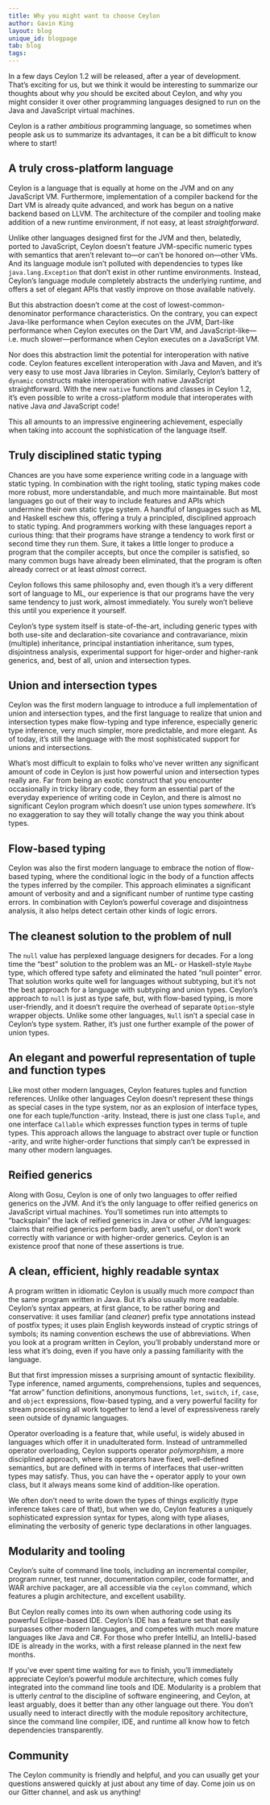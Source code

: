 ```yaml
---
title: Why you might want to choose Ceylon
author: Gavin King
layout: blog
unique_id: blogpage
tab: blog
tags:
---
```


In a few days Ceylon 1.2 will be released, after a year of development. That’s exciting for us, but we think it would be interesting to summarize our thoughts about why _you_ should be excited about Ceylon, and why you might consider it over other programming languages designed to run on the Java and JavaScript virtual machines.

Ceylon is a rather _ambitious_ programming language, so sometimes when people ask us to summarize its advantages, it can be a bit difficult to know where to start! 

## A truly cross-platform language

Ceylon is a language that is equally at home on the JVM and on any JavaScript VM. Furthermore, implementation of a compiler backend for the Dart VM is already quite advanced, and work has begun on a native backend based on LLVM. The architecture of the compiler and tooling make addition of a new runtime environment, if not easy, at least _straightforward_.

Unlike other languages designed first for the JVM and then, belatedly, ported to JavaScript, Ceylon doesn’t feature JVM-specific numeric types with semantics that aren’t relevant to&mdash;or can’t be honored on&mdash;other VMs. And its language module isn’t polluted with dependencies to types like `java.lang.Exception` that don’t exist in other runtime environments. Instead, Ceylon’s language module completely abstracts the underlying runtime, and offers a set of elegant APIs that vastly improve on those available natively.

But this abstraction doesn’t come at the cost of lowest-common-denominator performance characteristics. On the contrary, you can expect Java-like performance when Ceylon executes on the JVM, Dart-like performance when Ceylon executes on the Dart VM, and JavaScript-like&mdash;i.e. much slower&mdash;performance when Ceylon executes on a JavaScript VM.
 
Nor does this abstraction limit the potential for interoperation with native code. Ceylon features excellent interoperation with Java and Maven, and it’s very easy to use most Java libraries in Ceylon. Similarly, Ceylon’s battery of `dynamic` constructs make interoperation with native JavaScript straightforward. With the new `native` functions and classes in Ceylon 1.2, it’s even possible to write a cross-platform module that interoperates with native Java _and_ JavaScript code!

This all amounts to an impressive engineering achievement, especially when taking into account the sophistication of the language itself.

## Truly disciplined static typing

Chances are you have some experience writing code in a language with static typing. In combination with the right tooling, static typing makes code more robust, more understandable, and much more maintainable. But most languages go out of their way to include features and APIs which  undermine their own static type system. A handful of languages such as ML and Haskell eschew this, offering a truly a principled, disciplined approach to static typing. And programmers working with these languages report a curious thing: that their programs have strange a tendency to work first or second time they run them. Sure, it takes a little longer to produce a program that the compiler accepts, but once the compiler is satisfied, so many common bugs have already been eliminated, that the program is often already correct or at least _almost_ correct.

Ceylon follows this same philosophy and, even though it’s a very different sort of language to ML, our experience is that our programs have the very same tendency to just work, almost immediately. You surely won’t believe this until you experience it yourself.

Ceylon’s type system itself is state-of-the-art, including generic types with both use-site and declaration-site covariance and contravariance, mixin (multiple) inheritance, principal instantiation inheritance, sum types, disjointness analysis, experimental support for higer-order and higher-rank generics, and, best of all, union and intersection types.

## Union and intersection types

Ceylon was the first modern language to introduce a full implementation of union and intersection types, and the first language to realize that union and intersection types make flow-typing and type inference, especially generic type inference, very much simpler, more predictable, and more elegant. As of today, it’s still the language with the most sophisticated support for unions and intersections.

What’s most difficult to explain to folks who’ve never written any significant amount of code in Ceylon is just how powerful union and intersection types really are. Far from being an exotic construct that you encounter occasionally in tricky library code, they form an essential part of the everyday experience of writing code in Ceylon, and there is almost no significant Ceylon program which doesn’t use union types *somewhere*. It’s no exaggeration to say they will totally change the way you think about types.

## Flow-based typing

Ceylon was also the first modern language to embrace the notion of flow-based typing, where the conditional logic in the body of a function affects the types inferred by the compiler. This approach eliminates a significant amount of verbosity and and a significant number of runtime type casting errors. In combination with Ceylon’s powerful coverage and disjointness analysis, it also helps detect certain other kinds of logic errors.

## The cleanest solution to the problem of null

The `null` value has perplexed language designers for decades. For a long time the “best” solution to the problem was an ML- or Haskell-style `Maybe` type, which offered type safety and eliminated the hated “null pointer” error. That solution works quite well for languages without subtyping, but it’s not the best approach for a language with subtyping and union types. Ceylon’s approach to `null` is just as type safe, but, with flow-based typing, is more user-friendly, and it doesn’t require the overhead of separate `Option`-style wrapper objects. Unlike some other languages, `Null` isn’t a special case in Ceylon’s type system. Rather, it’s just one further example of the power of union types.

## An elegant and powerful representation of tuple and function types

Like most other modern languages, Ceylon features tuples and function references. Unlike other languages Ceylon doesn’t represent these things as special cases in the type system, nor as an explosion of interface types, one for each tuple/function -arity. Instead, there is just one class `Tuple`, and one interface `Callable` which expresses function types in terms of tuple types. This approach allows the language to abstract over tuple or function -arity, and write higher-order functions that simply can’t be expressed in many other modern languages.

## Reified generics

Along with Gosu, Ceylon is one of only two languages to offer reified generics on the JVM. And it’s the only language to offer reified generics on JavaScript virtual machines. You’ll sometimes run into attempts to “backsplain” the lack of reified generics in Java or other JVM languages: claims that reified generics perform badly, aren’t useful, or don’t work correctly with variance or with higher-order generics. Ceylon is an existence proof that none of these assertions is true.

## A clean, efficient, highly readable syntax

A program written in idiomatic Ceylon is usually much more _compact_ than the same program written in Java. But it’s also usually more readable. Ceylon’s syntax appears, at first glance, to be rather boring and conservative: it uses familiar (and _cleaner_) prefix type annotations instead of postfix types; it uses plain English keywords instead of cryptic strings of symbols; its naming convention eschews the use of abbreviations. When you look at a program written in Ceylon, you’ll probably understand more or less what it’s doing, even if you have only a passing familiarity with the language.

But that first impression misses a surprising amount of syntactic flexibility. Type inference, named arguments, comprehensions, tuples and sequences, “fat arrow” function definitions, anonymous functions, `let`, `switch`, `if`, `case`, and `object` expressions, flow-based typing, and a very powerful facility for stream processing all work together to lend a level of expressiveness rarely seen outside of dynamic languages.

Operator overloading is a feature that, while useful, is widely abused in languages which offer it in unadulterated form. Instead of untrammelled operator overloading, Ceylon supports operator _polymorphism_, a more disciplined approach, where its operators have fixed, well-defined semantics, but are defined with in terms of interfaces that user-written types may satisfy. Thus, you can have the `+` operator apply to your own class, but it always means some kind of addition-like operation. 

We often don’t need to write down the types of things explicitly (type inference takes care of that), but when we do, Ceylon features a uniquely sophisticated expression syntax for types, along with type aliases, eliminating the verbosity of generic type declarations in other languages.

## Modularity and tooling

Ceylon’s suite of command line tools, including an incremental compiler, program runner, test runner, documentation compiler, code formatter, and WAR archive packager, are all accessible via the `ceylon` command, which features a plugin architecture, and excellent usability.

But Ceylon really comes into its own when authoring code using its powerful Eclipse-based IDE. Ceylon’s IDE has a feature set that easily surpasses other modern languages, and competes with much more mature languages like Java and C#. For those who prefer IntelliJ, an IntelliJ-based IDE is already in the works, with a first release planned in the next few months.

If you’ve ever spent time waiting for `mvn` to finish, you’ll immediately appreciate Ceylon’s powerful module architecture, which comes fully integrated into the command line tools and IDE. Modularity is a problem that is utterly _central_ to the discipline of software engineering, and Ceylon, at least arguably, does it better than any other language out there. You don’t usually need to interact directly with the module repository architecture, since the command line compiler, IDE, and runtime all know how to fetch dependencies transparently.

## Community

The Ceylon community is friendly and helpful, and you can usually get your questions answered quickly at just about any time of day. Come join us on our Gitter channel, and ask us anything!

